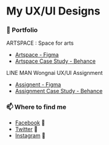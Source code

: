 # My UX/UI Designs

### :flags: Portfolio
ARTSPACE : Space for arts
- [Artspace - Figma](https://www.figma.com/file/aWBJcHleNIpY4XFOWxOjWm/Artspace?node-id=1%3A8)
- [Artspace Case Study - Behance](https://www.behance.net/gallery/134144365/ARTSPACE-Portfolio/modules/759246095)

LINE MAN Wongnai UX/UI Assignment
- [Assignent - Figma](https://www.figma.com/file/9QZHWjCZDnNJoiRmbRp8pK/LINEMAN-Assignment?node-id=0%3A1)
- [Assignment Case Study - Behance](https://www.behance.net/gallery/134710331/UX-UI-ASSIGNMENT/modules/762295299)

### 📫 Where to find me
- [Facebook](https://www.facebook.com/leon.kanade/) 📌
- [Twitter](https://twitter.com/PPhoompong) 📌
- [Instagram](https://www.instagram.com/poomm.b/) 📌






